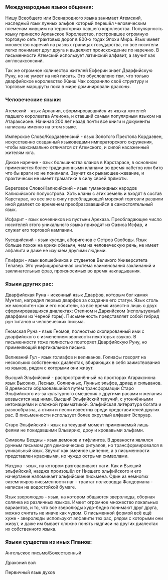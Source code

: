 ### Международные языки общения:
Нишу Всеобщего или Всенародного языка занимает Атемский, наследный язык лунных эльфов который перешёл человеческим племенам жившим на территориях павшего королевства. Популярность языку принесло Арланское Королевство, построившее огромную торговую сеть трактовых дорог в 800-х годах Эпохи Мира. Язык имеет множество наречий на разных границах государства, но все носители легко понимают друг друга и выделяют происхождение по наречию. В письменности Атемский использует латинский алфавит, а звучит как англосаксонский.

Так же огромное количество жителей Есферии знает Дварфийскую Руну, но не умеет на ней писать. Это обусловлено тем, что только дварфийское королевство Жанш'Чак сохранило своё структуру и торговые маршруты пока в мире доминировали драконы.

### Человеческие языки: 
Атемский - язык Арлании, сформировавшийся из языка жителей падшего королевтва Атеиона, и ставший самым популярным языком на Атараксионе. Начиная 200 лет назад почти все книги и документы написаны именно на этом языке. 

Имперское Слово/Кордаэвенский - язык Золотого Престола Кордаэвен, искусственно созданный языковедами императорского окружения, чтобы максимально отличатся от Атемского, и силой насаженный жителям юга.  

Дикое наречие - язык большинства кланов в Карстарасе, в основном применяется более традиционными кланами во время набегов или битв что бы враги их не понимали. Звучит как рыкающее-жевание, и практически не имеет граматики в силу своей прямоты. 

Береговое Слово/Калисийский - язык гуманоидных народов Калисийского полуострова. Хоть кланы с этих земель и входят в состав Карстарас, но все же в силу преобладающей морской торговли развили иной диалект со временем преобразовавшийся в самостоятельный язык.

Исфарит - язык кочевников из пустыни Арехаза. Преобладающее число носителей этого уникального языка приходят из Оазиса Исфар, и служат его торговой кампании. 

Кусодийский - язык кусоди, аборигенов с Остров Свободы. Язык больше похож на крики обезьян, чем на человеческую речь, не имеет алфавита и даже не изучаем другими людьми.

Глифари - язык волшебников и студентов Великого Университета Телавер. Это унифицированная система наименования заклинаний и заклинательных фраз, произносимых во время накладывания. 

### Языки других рас: 
Дварфийская Руна - исконный язык Дварфов, которым бог камня Мунтил, наградил первых дварфов за создание его статуи. Язык столь же монолитен как и его носители, за все время известно лишь о двух сформировавшихся диалектах: Степном и Даркийском (используемый дварфами из Черной горы). Письменность представляет собой гибрид рун титанов и человеческих письма. 

Гномская Руна - язык Гномов, полностью скопированный ими с дварфийского с изменением звонкости некоторых звуков. В письменности тоже полностью повторяет Дварфийскую Руну, но применяющий вертикальное письмо.

Великаний Гул - язык голиафов и великанов. Голиафы говорят на нескольких собственных диалектах, вбирающих в себя заимствования из языков, рядом с которыми они живут.

Высший Эльфийский - распространённый на просторах Атараксиона язык Высоких, Лесных, Солнечных, Лунных эльфов, дриад и сильванов. В древности образовавшийся путём трансформации Старо Эльфийского из-за культурного смешения с другими расами и желания возвысится над ними. Высший Эльфийский текучий, с утончёнными интонациями и сложной грамматикой. Эльфийская литература богата и разнообразна, а стихи и песни известны среди представителей других рас. В письменности использует более округлый алфавит Эспруар.

Старо Эльфийский - язык на текущий момент применяемый лишь феями не покидавшими Эльвирию, дроу и кровавыми эльфами.

Символы Бездны - язык демонов и тифлингов. В древности являлся рунным письмом для демонических ритуалов, но трансформировался в уникальный язык. Звучит как змеиное шипение, а в письменности представлен красивыми, но чуждо острыми символами.

Назджа - язык, на котором разговаривают наги. Как и Высший эльфийский, назджа произошёл от Низшего эльфийского и его начертание напоминает эльфийские письмена. Один из немногих экземпляров письменности наг - трактат полководца Фандориана - написан на водостойкой бумаге.

Язык зверолюдов - язык, на котором общаются зверолюды, сборная солянка из различных языков. Имеет огромное множество локальных вариантов, и то, что все зверолюды худо-бедно понимают друг друга, можно считать не иначе как чудом. С письменной формой всё ещё хуже - зверолюды используют алфавиты тех рас, рядом с которыми они живут, и даже им бывает сложно понять надписи на других диалектах их собственного языка.


### Языки существа из иных Планов: 
Ангельское письмо/Божественный

Драконий вой

Первичный язык духов 

